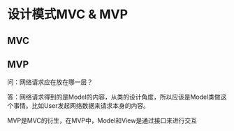 # 设计模式MVC & MVP

## MVC

## MVP

问：网络请求应在放在哪一层？

答：网络请求得到的是Model的内容，从类的设计角度，所以应该是Model类做这个事情。比如User发起网络数据来请求本身的内容。

MVP是MVC的衍生，在MVP中，Model和View是通过接口来进行交互